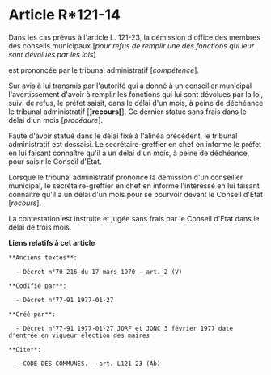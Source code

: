 # Article R*121-14

Dans les cas prévus à l'article L. 121-23, la démission d'office des membres des conseils municipaux [*pour refus de remplir
une des fonctions qui leur sont dévolues par les lois*]

est prononcée par le tribunal administratif [*compétence*]. 

Sur avis à lui transmis par l'autorité qui a donné à un conseiller municipal l'avertissement d'avoir à remplir les fonctions
qui lui sont dévolues par la loi, suivi de refus, le préfet saisit, dans le délai d'un mois, à peine de déchéance le tribunal
administratif [**]recours[**]. Ce dernier statue sans frais dans le délai d'un mois [*procédure*]. 

Faute d'avoir statué dans le délai fixé à l'alinéa précédent, le tribunal administratif est dessaisi. Le secrétaire-greffier
en chef en informe le préfet en lui faisant connaître qu'il a un délai d'un mois, à peine de déchéance, pour saisir le
Conseil d'Etat. 

Lorsque le tribunal administratif prononce la démission d'un conseiller municipal, le secrétaire-greffier en chef en informe
l'intéressé en lui faisant connaître qu'il a un délai d'un mois pour se pourvoir devant le Conseil d'Etat [*recours*]. 

La contestation est instruite et jugée sans frais par le Conseil d'Etat dans le délai de trois mois.

**Liens relatifs à cet article**

	**Anciens textes**:

	  - Décret n°70-216 du 17 mars 1970 - art. 2 (V)

	**Codifié par**:

	  - Décret n°77-91 1977-01-27

	**Créé par**:

	  - Décret n°77-91 1977-01-27 JORF et JONC 3 février 1977 date d'entrée en vigueur élection des maires

	**Cite**:

	  - CODE DES COMMUNES. - art. L121-23 (Ab)
